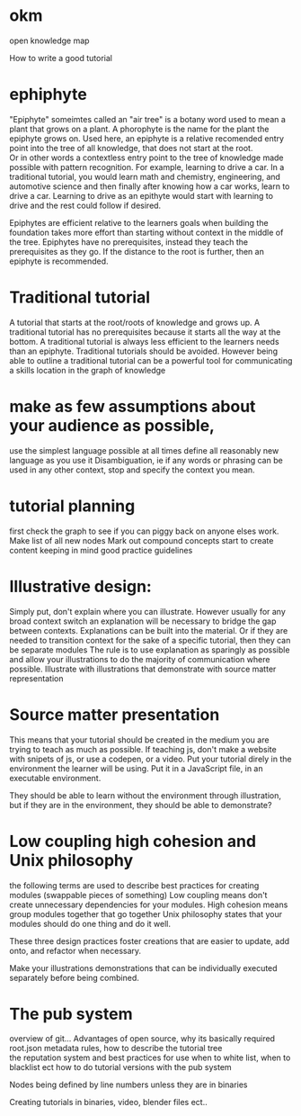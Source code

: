# okm
open knowledge map

How to write a good tutorial





# ephiphyte
"Epiphyte" someimtes called an "air tree" is a botany word used to mean a plant that grows on a plant. 
A phorophyte is the name for the plant the epiphyte grows on. 
Used here, an epiphyte is a relative recomended entry point into the tree of all knowledge, that does not start at the root.  
Or in other words a contextless entry point to the tree of knowledge made possible with pattern recognition. 
For example, learning to drive a car. 
In a traditional tutorial, you would learn math and chemistry, engineering, and automotive science and then finally after knowing how a car works, learn to drive a car.
Learning to drive as an epithyte would start with learning to drive and the rest could follow if desired. 

Epiphytes are efficient relative to the learners goals when building the foundation takes more effort than starting without context in the middle of the tree.
Epiphytes have no prerequisites, instead they teach the prerequisites as they go.
If the distance to the root is further, then an epiphyte is recommended. 


# Traditional tutorial
A tutorial that starts at the root/roots of knowledge and grows up. 
A traditional tutorial has no prerequisites because it starts all the way at the bottom.
A traditional tutorial is always less efficient to the learners needs than an epiphyte.
Traditional tutorials should be avoided. 
However being able to outline a traditional tutorial can be a powerful tool for communicating a skills location in the graph of knowledge



# make as few assumptions about your audience as possible, 
use the simplest language possible at all times 
define all reasonably new language as you use it 
Disambiguation, ie if any words or phrasing can be used in any other context, stop and specify the context you mean.

  
# tutorial planning 
first check the graph to see if you can piggy back on anyone elses work.
Make list of all new nodes
Mark out compound concepts
start to create content keeping in mind good practice guidelines



# Illustrative design: 
Simply put, don't explain where you can illustrate. However usually for any broad context switch an explanation will be necessary to bridge the gap between contexts.
Explanations can be built into the material. Or if they are needed to transition context for the sake of a specific tutorial, then they can be separate modules
The rule is to use explanation as sparingly as possible and allow your illustrations to do the majority of communication where possible. 
Illustrate with illustrations that demonstrate with source matter representation

# Source matter presentation
This means that your tutorial should be created in the medium you are trying to teach as much as possible.
If teaching js, don't make a website with snipets of js, or use a codepen, or a video. 
Put your tutorial direly in the environment the learner will be using. 
Put it in a JavaScript file, in an executable environment. 

They should be able to learn without the environment through illustration, but if they are in the environment, they should be able to demonstrate? 


# Low coupling high cohesion and Unix philosophy
the following terms are used to describe best practices for creating modules (swappable pieces of something) 
Low coupling means don't create unnecessary dependencies for your modules.
High cohesion means group modules together that go together
Unix philosophy states that your modules should do one thing and do it well. 

These three design practices foster creations that are easier to update, add onto, and refactor when necessary.

Make your illustrations demonstrations that can be individually executed separately before being combined. 





# The pub system 
overview of git...
Advantages of open source, why its basically required
root.json metadata rules, 
how to describe the tutorial tree   
the reputation system and best practices for use
when to white list, when to blacklist ect
how to do tutorial versions with the pub system


Nodes being defined by line numbers unless they are in binaries

Creating tutorials in binaries, video, blender files ect..



